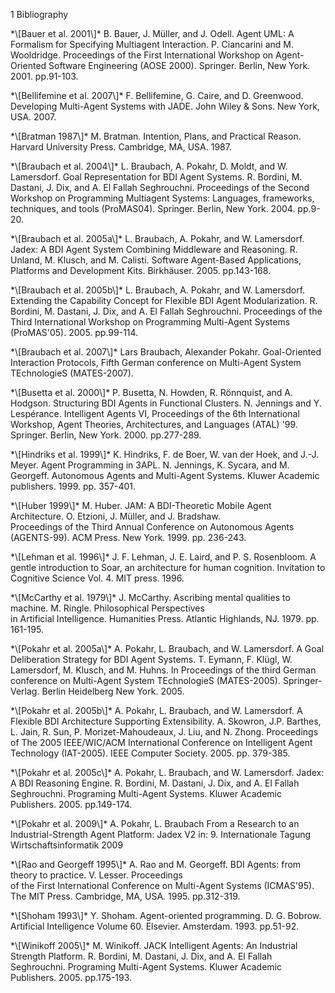 1 Bibliography

\*\\\[Bauer et al. 2001\\\]\* B. Bauer, J. Müller, and J. Odell. Agent UML: A Formalism for Specifying Multiagent Interaction. P. Ciancarini and M. Wooldridge. Proceedings of the First International Workshop on Agent-Oriented Software Engineering (AOSE 2000). Springer. Berlin, New York. 2001. pp.91-103.







\*\\\[Bellifemine et al. 2007\\\]\* F. Bellifemine, G. Caire, and D. Greenwood. Developing Multi-Agent Systems with JADE. John Wiley &amp; Sons. New York, USA. 2007.







\*\\\[Bratman 1987\\\]\* M. Bratman. Intention, Plans, and Practical Reason. Harvard University Press. Cambridge, MA, USA. 1987.







\*\\\[Braubach et al. 2004\\\]\* L. Braubach, A. Pokahr, D. Moldt, and W. Lamersdorf. Goal Representation for BDI Agent Systems. R. Bordini, M. Dastani, J. Dix, and A. El Fallah Seghrouchni. Proceedings of the Second Workshop on Programming Multiagent Systems: Languages, frameworks, techniques, and tools (ProMAS04). Springer. Berlin, New York. 2004. pp.9-20.







\*\\\[Braubach et al. 2005a\\\]\* L. Braubach, A. Pokahr, and W. Lamersdorf. Jadex: A BDI Agent System Combining Middleware and Reasoning. R. Unland, M. Klusch, and M. Calisti. Software Agent-Based Applications, Platforms and Development Kits. Birkhäuser. 2005. pp.143-168.







\*\\\[Braubach et al. 2005b\\\]\* L. Braubach, A. Pokahr, and W. Lamersdorf. Extending the Capability Concept for Flexible BDI Agent Modularization. R. Bordini, M. Dastani, J. Dix, and A. El Fallah Seghrouchni. Proceedings of the Third International Workshop on Programming Multi-Agent Systems (ProMAS'05). 2005. pp.99-114.







\*\\\[Braubach et al. 2007\\\]\* Lars Braubach, Alexander Pokahr. Goal-Oriented Interaction Protocols, Fifth German conference on Multi-Agent System TEchnologieS (MATES-2007). 







\*\\\[Busetta et al. 2000\\\]\* P. Busetta, N. Howden, R. Rönnquist, and A. Hodgson. Structuring BDI Agents in Functional Clusters. N. Jennings and Y. Lespérance. Intelligent Agents VI, Proceedings of the 6th International Workshop, Agent Theories, Architectures, and Languages (ATAL) '99. Springer. Berlin, New York. 2000. pp.277-289.







\*\\\[Hindriks et al. 1999\\\]\* K. Hindriks, F. de Boer, W. van der Hoek, and J.-J. Meyer. Agent Programming in 3APL. N. Jennings, K. Sycara, and M. Georgeff. Autonomous Agents and Multi-Agent Systems. Kluwer Academic publishers. 1999. pp. 357-401.







\*\\\[Huber 1999\\\]\* M. Huber. JAM: A BDI-Theoretic Mobile Agent Architecture. O. Etzioni, J. Müller, and J. Bradshaw.\
Proceedings of the Third Annual Conference on Autonomous Agents (AGENTS-99). ACM Press. New York. 1999. pp. 236-243.







\*\\\[Lehman et al. 1996\\\]\* J. F. Lehman, J. E. Laird, and P. S. Rosenbloom. A gentle introduction to Soar, an architecture for human cognition. Invitation to Cognitive Science Vol. 4. MIT press. 1996.







\*\\\[McCarthy et al. 1979\\\]\* J. McCarthy. Ascribing mental qualities to machine. M. Ringle. Philosophical Perspectives\
in Artificial Intelligence. Humanities Press. Atlantic Highlands, NJ. 1979. pp. 161-195.







\*\\\[Pokahr et al. 2005a\\\]\* A. Pokahr, L. Braubach, and W. Lamersdorf. A Goal Deliberation Strategy for BDI Agent Systems. T. Eymann, F. Klügl, W. Lamersdorf, M. Klusch, and M. Huhns. In Proceedings of the third German conference on Multi-Agent System TEchnologieS (MATES-2005). Springer-Verlag. Berlin Heidelberg New York. 2005.







\*\\\[Pokahr et al. 2005b\\\]\* A. Pokahr, L. Braubach, and W. Lamersdorf. A Flexible BDI Architecture Supporting Extensibility. A. Skowron, J.P. Barthes, L. Jain, R. Sun, P. Morizet-Mahoudeaux, J. Liu, and N. Zhong. Proceedings of The 2005 IEEE/WIC/ACM International Conference on Intelligent Agent Technology (IAT-2005). IEEE Computer Society. 2005. pp. 379-385.







\*\\\[Pokahr et al. 2005c\\\]\* A. Pokahr, L. Braubach, and W. Lamersdorf. Jadex: A BDI Reasoning Engine. R. Bordini, M. Dastani, J. Dix, and A. El Fallah Seghrouchni. Programing Multi-Agent Systems. Kluwer Academic Publishers. 2005. pp.149-174.







\*\\\[Pokahr et al. 2009\\\]\* A. Pokahr, L. Braubach From a Research to an Industrial-Strength Agent Platform: Jadex V2 in: 9. Internationale Tagung Wirtschaftsinformatik 2009 







\*\\\[Rao and Georgeff 1995\\\]\* A. Rao and M. Georgeff. BDI Agents: from theory to practice. V. Lesser. Proceedings\
of the First International Conference on Multi-Agent Systems (ICMAS'95). The MIT Press. Cambridge, MA, USA. 1995. pp.312-319.







\*\\\[Shoham 1993\\\]\* Y. Shoham. Agent-oriented programming. D. G. Bobrow. Artificial Intelligence Volume 60. Elsevier. Amsterdam. 1993. pp.51-92.







\*\\\[Winikoff 2005\\\]\* M. Winikoff. JACK Intelligent Agents: An Industrial Strength Platform. R. Bordini, M. Dastani, J. Dix, and A. El Fallah Seghrouchni. Programing Multi-Agent Systems. Kluwer Academic Publishers. 2005. pp.175-193.

